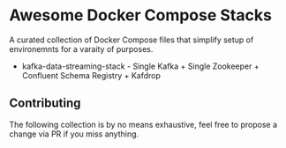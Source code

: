 # Awesome Docker Compose Stacks
A curated collection of Docker Compose files that simplify setup of environemnts for a varaity of purposes.

- kafka-data-streaming-stack - Single Kafka + Single Zookeeper + Confluent Schema Registry + Kafdrop


## Contributing
The following collection is by no means exhaustive, feel free to propose a change via PR if you miss anything.

